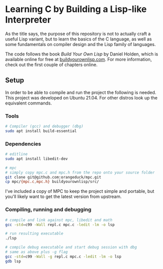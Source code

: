 # Learning C by Building a Lisp-like Interpreter

As the title says, the purpose of this repository is not to actually craft a useful Lisp variant, but to learn the basics of the C language, as well as some fundamentals on compiler design and the Lisp family of languages.

The code follows the book *Build Your Own Lisp* by Daniel Holden, which is available online for free at [buildyourownlisp.com](buildyourownlisp.com). For more information, check out the first couple of chapters online.

## Setup

In order to be able to compile and run the project the following is needed. This project was developed on Ubuntu 21.04. For other distros look up the equivalent commands.

### Tools

```bash
# Compiler (gcc) and debugger (dbg)
sudo apt install build-essential
```

### Dependencies

```bash
# editline
sudo apt install libedit-dev

# mpc 
# simply copy mpc.c and mpc.h from the repo onto your source folder
git clone git@github.com:orangeduck/mpc.git
cp mpc/{mpc.c,mpc.h} buildyourownlisp/src/
```

I've included a copy of MPC to keep the project simple and portable, but you'll likely want to get the latest version from upstream.

### Compiling, running and debugging

```bash
# compile and link against mpc, libedit and math
gcc -std=c99 -Wall repl.c mpc.c -ledit -lm -o lsp

# run resulting executable
./lsp
```

```bash
# compile debug executable and start debug session with dbg
# same as above plus -g flag
gcc -std=c99 -Wall -g repl.c mpc.c -ledit -lm -o lsp
gdb lsp
```
